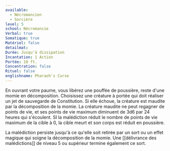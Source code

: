 ```yaml
---
available:
  - Nécromancien
  - Sorcière
level: 5
school: Nécromancie
Verbal: true
Somatique: true
Matériel: false
detailmat: 
Durée: Jusqu'à dissipation
Incantation: 1 Action
Portée: 10 ft.
Concentration: false
Rituel: false
englishname: Pharaoh's Curse
---
```

En ouvrant votre paume, vous libérez une pouffée de poussière, reste d'une momie en décomposition. Choisissez une créature à portée qui doit réaliser un jet de sauvegarde de Constitution. Si elle échoue, la créature est maudite par la décomposition de la momie. La créature maudite ne peut regagner de points de vie, et ses points de vie maximum diminuent de 3d6 par 24 heures qui s'écoulent. SI la malédiction réduit le nombre de points de vie maximum de la cible à 0, la cible meurt et son corps est réduit en poussière.

La malédiction persiste jusqu'à ce qu'elle soit retirée par un sort ou un effet magique qui soigne la décomposition de la momie. Une [[délivrance des malédictions]] de niveau 5 ou supérieur termine également ce sort.